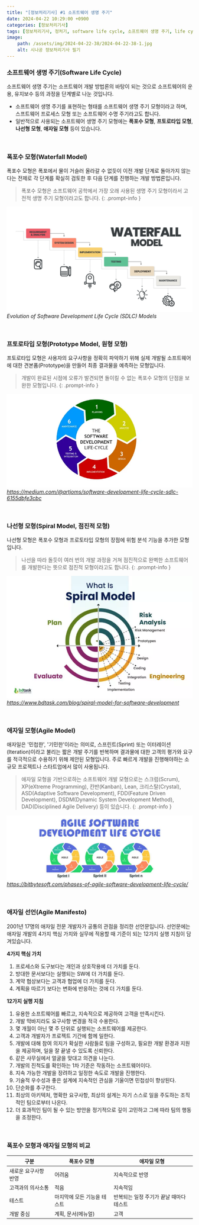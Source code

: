 ```yaml
---
title: "[정보처리기사] #1 소프트웨어 생명 주기"
date: 2024-04-22 10:29:00 +0900
categories: [정보처리기사]
tags: [정보처리기사, 정처기, software life cycle, 소프트웨어 생명 주기, life cycle, 생명 주기, life cycle model, 생명 주기 모형, waterfall model, 폭포수 모형, prototype model, 프로토타입 모형, spiral model, 나선형 모델, agile model, 애자일 모형, agile, 애자일, scrum, 스크럼]
image:
    path: /assets/img/2024-04-22-38/2024-04-22-38-1.jpg
    alt: 시나공 정보처리기사 필기
---
```


### 소프트웨어 생명 주기(Software Life Cycle)

소프트웨어 생명 주기는 소프트웨어 개발 방법론의 바탕이 되는 것으로 소프트웨어의 운용, 유지보수 등의 과정을 단계별로 나눈 것입니다.

- 소프트웨어 생명 주기를 표현하는 형태를 소프트웨어 생명 주기 모형이라고 하며, 스프트웨어 프로세스 모형 또는 소프트웨어 수명 주기라고도 합니다.
- 일반적으로 사용되는 소프트웨어 생명 주기 모형에는 **폭포수 모형**, **프토로타입 모형**, **나선형 모형**, **애자일 모형** 등이 있습니다.

&nbsp;

### 폭포수 모형(Waterfall Model)

폭포수 모형은 폭포에서 물이 거슬러 올라갈 수 없듯이 이전 개발 단계로 돌아가지 않는다는 전제로 각 단계를 확실히 검토한 후 다음 단계를 진행하는 개발 방법론입니다.

> 폭포수 모형은 소프트웨어 공학에서 가장 오래 사용된 생명 주기 모형이라서 고전적 생명 주기 모형이라고도 합니다.
{: .prompt-info }

![폭포수 모형](/assets/img/2024-04-22-38/2024-04-22-38-2.png)
_Evolution of Software Development Life Cycle (SDLC) Models_

&nbsp;

### 프토로타입 모형(Prototype Model, 원형 모형)

프토로타입 모형은 사용자의 요구사항을 정확히 파악하기 위해 실제 개발될 소프트웨어에 대한 견본품(Prototype)을 만들어 최종 결과물을 예측하는 모형입니다.

> 개발이 완료된 시점에 오류가 발견되면 돌이킬 수 없는 폭포수 모형의 단점을 보완한 모형입니다.
{: .prompt-info }

![프로토타입 모형](/assets/img/2024-04-22-38/2024-04-22-38-3.webp)
_https://medium.com/@artjoms/software-development-life-cycle-sdlc-6155dbfe3cbc_

&nbsp;

### 나선형 모형(Spiral Model, 점진적 모형)

나선형 모형은 폭포수 모형과 프로토타입 모형의 장점에 위험 분석 기능을 추가한 모형입니다.

> 나선을 따라 돌듯이 여러 번의 개발 과정을 거쳐 점진적으로 완벽한 소프트웨어를 개발한다는 뜻으로 점진적 모형이라고도 합니다.
{: .prompt-info }

![나선형 모형](/assets/img/2024-04-22-38/2024-04-22-38-4.webp)
_https://www.bdtask.com/blog/spiral-model-for-software-development_

&nbsp;

### 애자일 모형(Agile Model)

애자일은 '민첩한', '기민한'이라는 의미로, 스프린트(Sprint) 또는 이터레이션(Iteration)이라고 불리는 짧은 개발 주기를 반복하며 결과물에 대한 고객의 평가와 요구를 적극적으로 수용하기 위해 제안된 모형입니다. 주로 빠르게 개발을 진행해야하는 소규모 프로젝트나 스타트업에서 많이 사용됩니다.

> 애자일 모형을 기반으로하는 소프트웨어 개발 모형으로는 스크럼(Scrum), XP(eXtreme Programming), 칸반(Kanban), Lean, 크리스탈(Crystal), ASD(Adaptive Software Development), FDD(Feature Driven Development), DSDM(Dynamic System Development Method), DAD(Disciplined Agile Delivery) 등이 있습니다.
{: .prompt-info }

![애자일 모형](/assets/img/2024-04-22-38/2024-04-22-38-5.webp)
_https://bitbytesoft.com/phases-of-agile-software-development-life-cycle/_

&nbsp;

### 애자일 선언(Agile Manifesto)

2001년 17명의 애자일 전문 개발자가 공통의 관점을 정리한 선언문입니다. 선언문에는 애자일 개발의 4가지 핵심 가치와 실무에 적용할 때 기준이 되는 12가지 실행 지침이 담겨있습니다.

**4가지 핵심 가치**

1. 프로세스와 도구보다는 개인과 상호작용에 더 가치를 둔다.
2. 방대한 문서보다는 실행되는 SW에 더 가치를 둔다.
3. 계약 협상보다는 고객과 협업에 더 가치를 둔다.
4. 계획을 따르기 보다는 변화에 반응하는 것에 더 가치를 둔다.

**12가지 실행 지침**

1. 유용한 소프트웨어를 빠르고, 지속적으로 제공하여 고객을 만족시킨다.
2. 개발 막바지라도 요구사항 변경을 적극 수용한다.
3. 몇 개월이 아닌 몇 주 단위로 실행되는 소프트웨어를 제공한다.
4. 고객과 개발자가 프로젝트 기간에 함께 일한다.
5. 개발에 대해 참여 의지가 확실한 사람들로 팀을 구성하고, 필요한 개발 환경과 지원을 제공하며, 일을 잘 끝낼 수 있도록 신뢰한다.
6. 같은 사무실에서 얼굴을 맞대고 의견을 나눈다.
7. 개발의 진척도를 확인하는 1차 기준은 작동하는 소프트웨어이다.
8. 지속 가능한 개발을 장려하고 일정한 속도로 개발을 진행한다.
9. 기술적 우수성과 좋은 설계에 지속적인 관심을 기울이면 민첩성이 향상된다.
10. 단순화를 추구한다.
11. 최상의 아키텍처, 명확한 요구사항, 최상의 설계는 자기 스스로 일을 주도하는 조직적인 팀으로부터 나온다.
12. 더 효과적인 팀이 될 수 있는 방안을 정기적으로 깊이 고민하고 그에 따라 팀의 행동을 조정한다.

&nbsp;

### 폭포수 모형과 애자일 모형의 비교

| 구분                | 폭포수 모형               | 애자일 모형                           |
| ------------------ | ------------------------- | ----------------------------------- |
| 새로운 요구사항 반영 | 어려움                    | 지속적으로 반영                       |
| 고객과의 의사소통   | 적음                      | 지속적임                              |
| 테스트             | 마지막에 모든 기능을 테스트 | 반복되는 일정 주기가 끝날 때마다 테스트 |
| 개발 중심           | 계획, 문서(메뉴얼)        | 고객                                  |